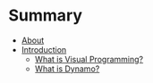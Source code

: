 # Summary

* [About](README.md)
* [Introduction](01_Introduction/Introduction.md)
   * [What is Visual Programming?](01_Introduction/what_is_visual_programming.md)
   * [What is Dynamo?](01_Introduction/what_is_dynamo.md)


